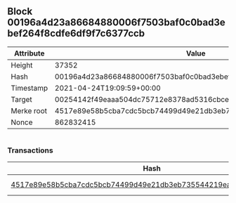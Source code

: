 ## Block 00196a4d23a86684880006f7503baf0c0bad3ebef264f8cdfe6df9f7c6377ccb

Attribute | Value
--- | ---
Height | 37352
Hash | 00196a4d23a86684880006f7503baf0c0bad3ebef264f8cdfe6df9f7c6377ccb
Timestamp | 2021-04-24T19:09:59+00:00
Target | 00254142f49eaaa504dc75712e8378ad5316cbcead634704b3734b6271167cc4
Merke root | 4517e89e58b5cba7cdc5bcb74499d49e21db3eb735544219ea33c046bd6a9689
Nonce | 862832415

```

```

### Transactions

Hash | Amount
--- | ---
[4517e89e58b5cba7cdc5bcb74499d49e21db3eb735544219ea33c046bd6a9689](4517e89e58b5cba7cdc5bcb74499d49e21db3eb735544219ea33c046bd6a9689.md) | 10.00000000 SKEPTI 
